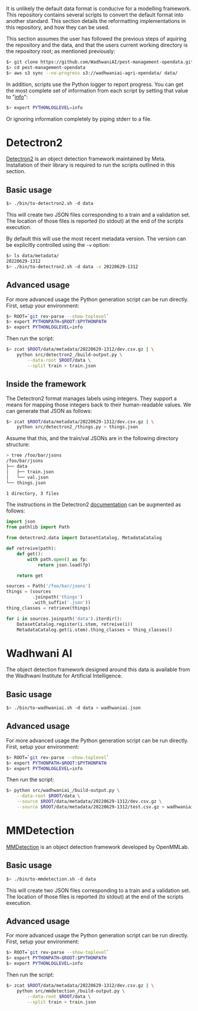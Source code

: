 It is unlikely the default data format is conducive for a modelling
framework. This repository contains several scripts to convert the
default format into another standard. This section details the
reformatting implementations in this repository, and how they can be
used.

This section assumes the user has followed the previous steps of
aquiring the repository and the data, and that the users current
working directory is the repository root; as mentioned previously:

```bash
$> git clone https://github.com/WadhwaniAI/pest-management-opendata.git
$> cd pest-management-opendata
$> aws s3 sync --no-progress s3://wadhwaniai-agri-opendata/ data/
```

In addition, scripts use the Python logger to report progress. You can
get the most complete set of information from each script by setting
that value to
"[info](https://docs.python.org/3/library/logging.html#logging-levels)":

```bash
$> export PYTHONLOGLEVEL=info
```

Or ignoring information completely by piping stderr to a file.

# Detectron2

[Detectron2](https://github.com/facebookresearch/detectron2) is an
object detection framework maintained by Meta. Installation of their
library is required to run the scripts outlined in this section.

## Basic usage

```bash
$> ./bin/to-detectron2.sh -d data
```

This will create two JSON files corresponding to a train and a
validation set. The location of those files is reported (to stdout) at
the end of the scripts execution.

By default this will use the most recent metadata version. The version
can be explicitly controlled using the `-v` option:

```bash
$> ls data/metadata/
20220629-1312
$> ./bin/to-detectron2.sh -d data -v 20220629-1312
```

## Advanced usage

For more advanced usage the Python generation script can be run
directly. First, setup your environment:

```bash
$> ROOT=`git rev-parse --show-toplevel`
$> export PYTHONPATH=$ROOT:$PYTHONPATH
$> export PYTHONLOGLEVEL=info
```

Then run the script:

```bash
$> zcat $ROOT/data/metadata/20220629-1312/dev.csv.gz | \
	python src/detectron2_/build-output.py \
		--data-root $ROOT/data \
		--split train > train.json
```

## Inside the framework

The Detectron2 format manages labels using integers. They support a
means for mapping those integers back to their human-readable
values. We can generate that JSON as follows:

```bash
$> zcat $ROOT/data/metadata/20220629-1312/dev.csv.gz | \
	python src/detectron2_/things.py > things.json
```

Assume that this, and the train/val JSONs are in the following
directory structure:

```bash
> tree /foo/bar/jsons
/foo/bar/jsons
├── data
│   ├── train.json
│   └── val.json
└── things.json

1 directory, 3 files
```

The instructions in the Detectron2
[documentation](https://detectron2.readthedocs.io/en/latest/tutorials/datasets.html#register-a-dataset)
can be augmented as follows:

```python
import json
from pathlib import Path

from detectron2.data import DatasetCatalog, MetadataCatalog

def retreive(path):
    def get():
        with path.open() as fp:
            return json.load(fp)

    return get

sources = Path('/foo/bar/jsons')
things = (sources
          .joinpath('things')
          .with_suffix('.json'))
thing_classes = retrieve(things)

for i in sources.joinpath('data').iterdir():
    DatasetCatalog.register(i.stem, retreive(i))
    MetadataCatalog.get(i.stem).thing_classes = thing_classes()
```

# Wadhwani AI

The object detection framework designed around this data is available
from the Wadhwani Institute for Artificial Intelligence.

## Basic usage

```bash
$> ./bin/to-wadhwaniai.sh -d data > wadhwaniai.json
```

## Advanced usage

For more advanced usage the Python generation script can be run
directly. First, setup your environment:

```bash
$> ROOT=`git rev-parse --show-toplevel`
$> export PYTHONPATH=$ROOT:$PYTHONPATH
$> export PYTHONLOGLEVEL=info
```

Then run the script:

```bash
$> python src/wadhwaniai_/build-output.py \
	--data-root $ROOT/data \
	--source $ROOT/data/metadata/20220629-1312/dev.csv.gz \
	--source $ROOT/data/metadata/20220629-1312/test.csv.gz > wadhwaniai.json
```

# MMDetection

[MMDetection](https://github.com/open-mmlab/mmdetection) is an object
detection framework developed by OpenMMLab.

## Basic usage

```bash
$> ./bin/to-mmdetection.sh -d data
```

This will create two JSON files corresponding to a train and a
validation set. The location of those files is reported (to stdout) at
the end of the scripts execution.

## Advanced usage

For more advanced usage the Python generation script can be run
directly. First, setup your environment:

```bash
$> ROOT=`git rev-parse --show-toplevel`
$> export PYTHONPATH=$ROOT:$PYTHONPATH
$> export PYTHONLOGLEVEL=info
```

Then run the script:

```bash
$> zcat $ROOT/data/metadata/20220629-1312/dev.csv.gz | \
	python src/mmdetection_/build-output.py \
		--data-root $ROOT/data \
		--split train > train.json
```
